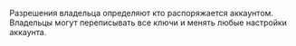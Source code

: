 Разрешения владельца определяют кто распоряжается аккаунтом. Владельцы могут переписывать все ключи и менять любые настройки аккаунта.